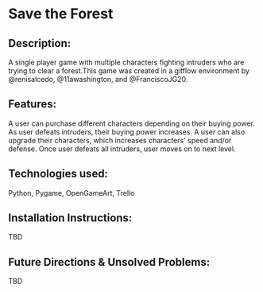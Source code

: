 # Save the Forest

## Description:

A single player game with multiple characters fighting intruders who are trying to clear a forest.This game was created in a gitflow environment by @renisalcedo, @11awashington, and @FranciscoJG20.

## Features:

A user can purchase different characters depending on their buying power. As user defeats intruders, their buying power increases. A user can also upgrade their characters, which increases characters' speed and/or defense. Once user defeats all intruders, user moves on to next level.

## Technologies used:

Python, Pygame, OpenGameArt, Trello 

## Installation Instructions: 

TBD

## Future Directions & Unsolved Problems: 

TBD
